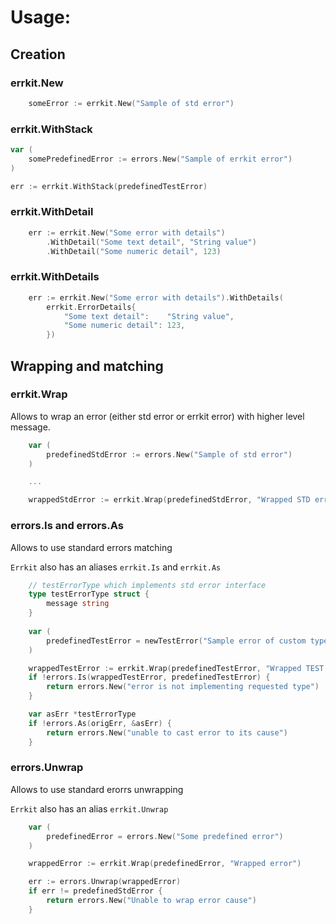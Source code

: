 # Usage:

## Creation
### errkit.New
```go
	someError := errkit.New("Sample of std error")
```

### errkit.WithStack
```go
var (
    somePredefinedError := errors.New("Sample of errkit error")
)

err := errkit.WithStack(predefinedTestError)
```

### errkit.WithDetail
```go
    err := errkit.New("Some error with details")
        .WithDetail("Some text detail", "String value")
        .WithDetail("Some numeric detail", 123)
```
### errkit.WithDetails
```go
    err := errkit.New("Some error with details").WithDetails(
		errkit.ErrorDetails{
			"Some text detail":    "String value",
			"Some numeric detail": 123,
		})

```

## Wrapping and matching
### errkit.Wrap
Allows to wrap an error (either std error or errkit error) with higher level message.
```go
    var (
        predefinedStdError := errors.New("Sample of std error")
    )

    ...

    wrappedStdError := errkit.Wrap(predefinedStdError, "Wrapped STD error")
```

### errors.Is and errors.As
Allows to use standard errors matching

`Errkit` also has an aliases `errkit.Is` and `errkit.As`
```go
    // testErrorType which implements std error interface
    type testErrorType struct {
        message string
    }
	
    var (
        predefinedTestError = newTestError("Sample error of custom type")
    )

    wrappedTestError := errkit.Wrap(predefinedTestError, "Wrapped TEST error")
    if !errors.Is(wrappedTestError, predefinedTestError) {
        return errors.New("error is not implementing requested type")
    }

    var asErr *testErrorType
    if !errors.As(origErr, &asErr) {
        return errors.New("unable to cast error to its cause")
    }
```

### errors.Unwrap
Allows to use standard erorrs unwrapping

`Errkit` also has an alias `errkit.Unwrap`
```go
    var (
		predefinedError = errors.New("Some predefined error")
    )   

    wrappedError := errkit.Wrap(predefinedError, "Wrapped error")

    err := errors.Unwrap(wrappedError)
    if err != predefinedStdError {
        return errors.New("Unable to wrap error cause")
    }
```

